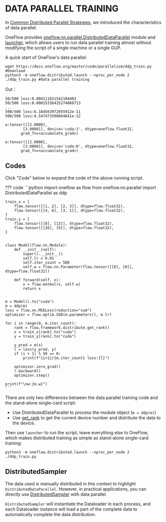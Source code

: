 # DATA PARALLEL TRAINING

In [Common Distributed Parallel Strategies](./01_introduction.md), we introduced the characteristics of data parallel.

OneFlow provides [oneflow.nn.parallel.DistributedDataParallel](https://oneflow.readthedocs.io/en/master/nn.html#oneflow.nn.parallel.DistributedDataParallel) module and [launcher](https://oneflow.readthedocs.io/en/master/distributed.html#oneflow-distributed), which allows users to run data parallel training almost without modifying the script of a single machine or a single GUP.

A quick start of OneFlow's data parallel:

```shell
wget https://docs.oneflow.org/master/code/parallelism/ddp_train.py #Download
python3 -m oneflow.distributed.launch --nproc_per_node 2 ./ddp_train.py #data parallel training
```

Out：

```text
50/500 loss:0.004111831542104483
50/500 loss:0.00025336415274068713
...
500/500 loss:6.184563972055912e-11
500/500 loss:4.547473508864641e-12

w:tensor([[2.0000],
        [3.0000]], device='cuda:1', dtype=oneflow.float32,
       grad_fn=<accumulate_grad>)

w:tensor([[2.0000],
        [3.0000]], device='cuda:0', dtype=oneflow.float32,
       grad_fn=<accumulate_grad>)
```

## Codes

Click "Code" below to expand the code of the above running script.

??? code
    ```python
    import oneflow as flow
    from oneflow.nn.parallel import DistributedDataParallel as ddp

    train_x = [
        flow.tensor([[1, 2], [2, 3]], dtype=flow.float32),
        flow.tensor([[4, 6], [3, 1]], dtype=flow.float32),
    ]
    train_y = [
        flow.tensor([[8], [13]], dtype=flow.float32),
        flow.tensor([[26], [9]], dtype=flow.float32),
    ]


    class Model(flow.nn.Module):
        def __init__(self):
            super().__init__()
            self.lr = 0.01
            self.iter_count = 500
            self.w = flow.nn.Parameter(flow.tensor([[0], [0]], dtype=flow.float32))

        def forward(self, x):
            x = flow.matmul(x, self.w)
            return x


    m = Model().to("cuda")
    m = ddp(m)
    loss = flow.nn.MSELoss(reduction="sum")
    optimizer = flow.optim.SGD(m.parameters(), m.lr)

    for i in range(0, m.iter_count):
        rank = flow.framework.distribute.get_rank()
        x = train_x[rank].to("cuda")
        y = train_y[rank].to("cuda")

        y_pred = m(x)
        l = loss(y_pred, y)
        if (i + 1) % 50 == 0:
            print(f"{i+1}/{m.iter_count} loss:{l}")

        optimizer.zero_grad()
        l.backward()
        optimizer.step()

    print(f"\nw:{m.w}")
    ```

There are only two differences between the data parallel training code and the stand-alone single-card script:

- Use DistributedDataParallel to process the module object (`m = ddp(m)`)
- Use [get_rank](https://oneflow.readthedocs.io/en/master/oneflow.html#oneflow.env.get_rank) to get the current device number and distribute the data to the device.

Then use `launcher` to run the script, leave everything else to OneFlow, which makes distributed training as simple as stand-alone single-card training:

```pytohn
python3 -m oneflow.distributed.launch --nproc_per_node 2 ./ddp_train.py
```

## DistributedSampler

The data used is manually distributed in this context to highlight `DistributedDataParallel`. However, in practical applications, you can directly use [DistributedSampler](https://oneflow.readthedocs.io/en/master/utils.html#oneflow.utils.data.distributed.DistributedSampler) with data parallel.

`DistributedSampler` will instantiate the Dataloader in each process, and each Dataloader instance will load a part of the complete data to automatically complete the data distribution.